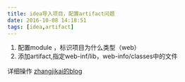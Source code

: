 ```yaml
---
title: idea导入项目，配置artifact问题
date: 2016-10-08 14:18:51
tags: [idea,artifact]
---
```


1. 配置module ，标识项目为什么类型（web）
2. 添加artifact,指定web-inf/lib，web-info/classes中的文件

详细操作 [zhangjikai的blog](http://blog.zhangjikai.com/2015/12/26/%E3%80%90%E8%BD%AF%E4%BB%B6%E3%80%91Intellij-IDEA-14-%E5%AF%BC%E5%85%A5maven-web%E9%A1%B9%E7%9B%AE%E5%B9%B6%E5%8F%91%E5%B8%83%E5%88%B0Tomcat/)